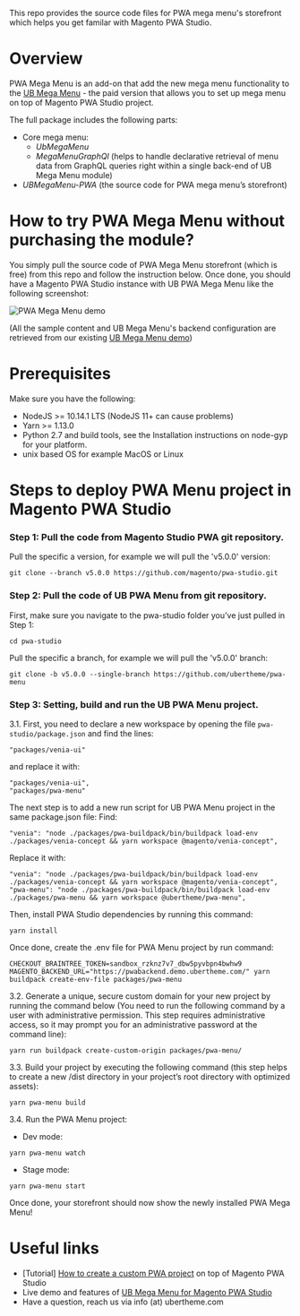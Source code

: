 
This repo provides the source code files for PWA mega menu's storefront which helps you get familar with Magento PWA Studio. 

# Overview

PWA Mega Menu is an add-on that add the new mega menu functionality to the [UB Mega Menu](https://www.ubertheme.com/magento-extensions-2-x/ub-mega-menu/) - the paid version that allows you to set up mega menu on top of Magento PWA Studio project. 

The full package includes the following parts:

- Core mega menu:
  - *UbMegaMenu*
  - *MegaMenuGraphQl* (helps to handle declarative retrieval of menu data from GraphQL queries right within a single back-end of UB Mega Menu module)
- *UBMegaMenu-PWA* (the source code for PWA mega menu’s storefront)

# How to try PWA Mega Menu without purchasing the module? 

You simply pull the source code of PWA Mega Menu storefront (which is free) from this repo and follow the instruction below. Once done, you should have a Magento PWA Studio instance with UB PWA Mega Menu like the following screenshot: 

![PWA Mega Menu demo](https://static.ubertheme.com/blog/2020/2/pwa_megamenu_installation/pwa_megamenu.png) 

(All the sample content and UB Mega Menu's backend configuration are retrieved from our existing [UB Mega Menu demo](https://www.ubertheme.com/magento-news/how-to-install-pwa-mega-menu-storefront-on-magento-pwa-studio/?utm_source=m2_tutorial&utm_medium=github&utm_campaign=pwa_menu_setup))

# Prerequisites

Make sure you have the following:
* NodeJS >= 10.14.1 LTS (NodeJS 11+ can cause problems)
* Yarn >= 1.13.0
* Python 2.7 and build tools, see the Installation instructions on node-gyp for your platform.
* unix based OS for example MacOS or Linux

# Steps to deploy PWA Menu project in Magento PWA Studio

### Step 1: Pull the code from Magento Studio PWA git repository.
Pull the specific a version, for example we will pull the 'v5.0.0' version:
```
git clone --branch v5.0.0 https://github.com/magento/pwa-studio.git
```
### Step 2: Pull the code of UB PWA Menu from git repository.
First, make sure you navigate to the pwa-studio folder you’ve just pulled in Step 1:
```
cd pwa-studio
```
Pull the specific a branch, for example we will pull the 'v5.0.0' branch:
```
git clone -b v5.0.0 --single-branch https://github.com/ubertheme/pwa-menu
```
### Step 3: Setting, build and run the UB PWA Menu project.

3.1. First, you need to declare a new workspace by opening the file `pwa-studio/package.json` and find the lines:
```
"packages/venia-ui"
```
and replace it with:
```
"packages/venia-ui",
"packages/pwa-menu"
```
The next step is to add a new run script for UB PWA Menu project in the same package.json file:
Find:
```
"venia": "node ./packages/pwa-buildpack/bin/buildpack load-env ./packages/venia-concept && yarn workspace @magento/venia-concept",
```
Replace it with:
```
"venia": "node ./packages/pwa-buildpack/bin/buildpack load-env ./packages/venia-concept && yarn workspace @magento/venia-concept",
"pwa-menu": "node ./packages/pwa-buildpack/bin/buildpack load-env ./packages/pwa-menu && yarn workspace @ubertheme/pwa-menu", 
```
Then, install PWA Studio dependencies by running this command:
```
yarn install
```
Once done, create the .env file for PWA Menu project by run command:
```
CHECKOUT_BRAINTREE_TOKEN=sandbox_rzknz7v7_dbw5pyvbpn4bwhw9 MAGENTO_BACKEND_URL="https://pwabackend.demo.ubertheme.com/" yarn buildpack create-env-file packages/pwa-menu
```
3.2. Generate a unique, secure custom domain for your new project by running the command below (You need to run the following command by a user with administrative permission. This step requires administrative access, so it may prompt you for an administrative password at the command line):
```
yarn run buildpack create-custom-origin packages/pwa-menu/
```
3.3. Build your project by executing the following command (this step helps to create a new /dist directory in your project’s root directory with optimized assets):
```
yarn pwa-menu build
```
3.4. Run the PWA Menu project:

+ Dev mode: 
```
yarn pwa-menu watch
```
+ Stage mode: 
```
yarn pwa-menu start
```

Once done, your storefront should now show the newly installed PWA Mega Menu!

# Useful links

* [Tutorial] [How to create a custom PWA project](https://www.ubertheme.com/magento-news/how-to-create-custom-pwa-project-on-top-magento-pwa-studio/?utm_source=m2_tutorial&utm_medium=github&utm_campaign=magento_pwa_setup) on top of Magento PWA Studio﻿
* Live demo and features of [UB Mega Menu for Magento PWA Studio](https://www.ubertheme.com/magento-news/magento-pwa-mega-menu/?utm_source=m2_tutorial&utm_medium=github&utm_campaign=magento_pwa_menu)
* Have a question, reach us via info (at) ubertheme.com


